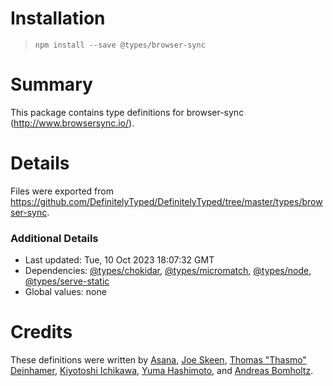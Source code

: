 # Installation
> `npm install --save @types/browser-sync`

# Summary
This package contains type definitions for browser-sync (http://www.browsersync.io/).

# Details
Files were exported from https://github.com/DefinitelyTyped/DefinitelyTyped/tree/master/types/browser-sync.

### Additional Details
 * Last updated: Tue, 10 Oct 2023 18:07:32 GMT
 * Dependencies: [@types/chokidar](https://npmjs.com/package/@types/chokidar), [@types/micromatch](https://npmjs.com/package/@types/micromatch), [@types/node](https://npmjs.com/package/@types/node), [@types/serve-static](https://npmjs.com/package/@types/serve-static)
 * Global values: none

# Credits
These definitions were written by [Asana](https://asana.com), [Joe Skeen](https://github.com/joeskeen), [Thomas "Thasmo" Deinhamer](https://thasmo.com/), [Kiyotoshi Ichikawa](https://github.com/aznnomness), [Yuma Hashimoto](https://github.com/yuma84), and [Andreas Bomholtz](https://github.com/seluxit).

